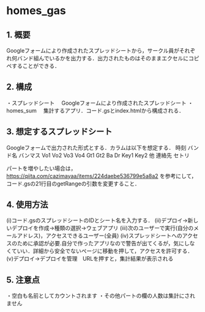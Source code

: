 # homes_gas
## 1.	概要
Googleフォームにより作成されたスプレッドシートから，サークル員がそれぞれ何バンド組んでいるかを出力する．出力されたものはそのままエクセルにコピペすることができる．
## 2.	構成
・スプレッドシート
　Googleフォームにより作成されたスプレッドシート
・homes_sum
　集計するアプリ．コード.gsとindex.htmlから構成される．
## 3.	想定するスプレッドシート
Googleフォームで出力された形式とする．カラムは以下を想定する．
時刻	バンド名	バンマス	Vo1	Vo2	Vo3	Vo4	Gt1	Gt2	Ba	Dr	Key1	Key2	他	連絡先	セトリ

パートを増やしたい場合は，
https://qiita.com/cazimayaa/items/224daebe536799e5a8a2
を参考にして，コード.gsの21行目のgetRangeの引数を変更すること．
 
## 4.	使用方法
(i)コード.gsのスプレッドシートのIDとシート名を入力する．
(ii)デプロイ→新しいデプロイを作成→種類の選択→ウェブアプリ
(iii)次のユーザーで実行(自分のメールアドレス)，アクセスできるユーザー(全員)
(iv)スプレッドシートへのアクセスのために承認が必要.自分で作ったアプリなので警告が出てくるが，気にしなくていい．詳細から安全でないページに移動を押して，アクセスを許可する．
(v)デプロイ→デプロイを管理　URLを押すと，集計結果が表示される
## 5.	注意点
・空白も名前としてカウントされます
・その他パートの欄の人数は集計にされません


